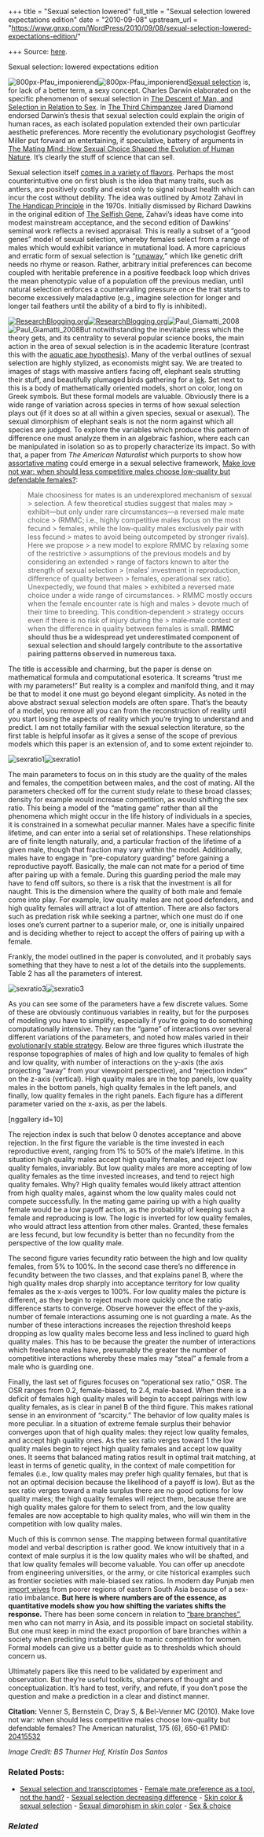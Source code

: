 +++
title = "Sexual selection lowered"
full_title = "Sexual selection lowered expectations edition"
date = "2010-09-08"
upstream_url = "https://www.gnxp.com/WordPress/2010/09/08/sexual-selection-lowered-expectations-edition/"

+++
Source: [here](https://www.gnxp.com/WordPress/2010/09/08/sexual-selection-lowered-expectations-edition/).

Sexual selection: lowered expectations edition

![800px-Pfau_imponierend](https://i0.wp.com/blogs.discovermagazine.com/gnxp/files/2010/09/800px-Pfau_imponierend.jpg?resize=300%2C225)![800px-Pfau_imponierend](https://i0.wp.com/blogs.discovermagazine.com/gnxp/files/2010/09/800px-Pfau_imponierend.jpg?resize=300%2C225)[Sexual selection](https://en.wikipedia.org/wiki/Sexual_selection) is, for lack of a better term, a sexy concept. Charles Darwin elaborated on the specific phenomenon of sexual selection in [The Descent of Man, and Selection in Relation to Sex](https://www.amazon.com/exec/obidos/ASIN/0691023697/geneexpressio-20/). In [The Third Chimpanzee](https://www.amazon.com/exec/obidos/ASIN/0060845503/geneexpressio-20/) Jared Diamond endorsed Darwin’s thesis that sexual selection could explain the origin of human races, as each isolated population extended their own particular aesthetic preferences. More recently the evolutionary psychologist Geoffrey Miller put forward an entertaining, if speculative, battery of arguments in [The Mating Mind: How Sexual Choice Shaped the Evolution of Human Nature](https://www.amazon.com/exec/obidos/ASIN/038549517X/geneexpressio-20/). It’s clearly the stuff of science that can sell.

Sexual selection itself [comes in a variety of flavors](http://blogs.discovermagazine.com/gnxp/2006/05/lets-talk-about-sex/). Perhaps the most counterintuitive one on first blush is the idea that many traits, such as antlers, are positively costly and exist only to signal robust health which can incur the cost without debility. The idea was outlined by Amotz Zahavi in [The Handicap Principle](https://www.amazon.com/exec/obidos/ASIN/0195129148/geneexpressio-20/) in the 1970s. Initially dismissed by Richard Dawkins in the original edition of [The Selfish Gene](https://www.amazon.com/exec/obidos/ASIN/0199291152/geneexpressio-20/), Zahavi’s ideas have come into modest mainstream acceptance, and the second edition of Dawkins’ seminal work reflects a revised appraisal. This is really a subset of a “good genes” model of sexual selection, whereby females select from a range of males which would exhibit variance in mutational load. A more capricious and erratic form of sexual selection is “[runaway](https://en.wikipedia.org/wiki/Fisherian_runaway),” which like genetic drift needs no rhyme or reason. Rather, arbitrary initial preferences can become coupled with heritable preference in a positive feedback loop which drives the mean phenotypic value of a population off the previous median, until natural selection enforces a countervailing pressure once the trait starts to become excessively maladaptive (e.g., imagine selection for longer and longer tail feathers until the ability of a bird to fly is inhibited).

[![ResearchBlogging.org](https://i0.wp.com/www.researchblogging.org/public/citation_icons/rb2_large_gray.png?w=640)![ResearchBlogging.org](https://i0.wp.com/www.researchblogging.org/public/citation_icons/rb2_large_gray.png?w=640)](http://www.researchblogging.org)![Paul_Giamatti_2008](https://i0.wp.com/blogs.discovermagazine.com/gnxp/files/2010/09/Paul_Giamatti_2008.jpg?resize=150%2C135)![Paul_Giamatti_2008](https://i0.wp.com/blogs.discovermagazine.com/gnxp/files/2010/09/Paul_Giamatti_2008.jpg?resize=150%2C135)But notwithstanding the inevitable press which the theory gets, and its centrality to several popular science books, the main action in the area of sexual selection is in the academic literature (contrast this with the [aquatic ape hypothesis](https://en.wikipedia.org/wiki/Aquatic_ape_hypothesis)). Many of the verbal outlines of sexual selection are highly stylized, as economists might say. We are treated to images of stags with massive antlers facing off, elephant seals strutting their stuff, and beautifully plumaged birds gathering for a [lek](https://en.wikipedia.org/wiki/Lek_(biology)). Set next to this is a body of mathematically oriented models, short on color, long on Greek symbols. But these formal models are valuable. Obviously there is a wide range of variation across species in terms of how sexual selection plays out (if it does so at all within a given species, sexual or asexual). The sexual dimorphism of elephant seals is not the norm against which all species are judged. To explore the variables which produce this pattern of difference one must analyze them in an algebraic fashion, where each can be manipulated in isolation so as to properly characterize its impact. So with that, a paper from *The American Naturalist* which purports to show how [assortative mating](https://en.wikipedia.org/wiki/Assortative_mating) could emerge in a sexual selective framework, [Make love not war: when should less competitive males choose low-quality but defendable females?](http://www.journals.uchicago.edu/doi/abs/10.1086/652432?url_ver=Z39.88-2003&rfr_id=ori:rid:crossref.org&rfr_dat=cr_pub%3dncbi.nlm.nih.gov):

> Male choosiness for mates is an underexplored mechanism of sexual > selection. A few theoretical studies suggest that males may > exhibit—but only under rare circumstances—a reversed male mate choice > (RMMC; i.e., highly competitive males focus on the most fecund > females, while the low‐quality males exclusively pair with less fecund > mates to avoid being outcompeted by stronger rivals). Here we propose > a new model to explore RMMC by relaxing some of the restrictive > assumptions of the previous models and by considering an extended > range of factors known to alter the strength of sexual selection > (males’ investment in reproduction, difference of quality between > females, operational sex ratio). Unexpectedly, we found that males > exhibited a reversed mate choice under a wide range of circumstances. > RMMC mostly occurs when the female encounter rate is high and males > devote much of their time to breeding. This condition‐dependent > strategy occurs even if there is no risk of injury during the > male‐male contest or when the difference in quality between females is small. **RMMC should thus be a widespread yet underestimated component of sexual selection and should largely contribute to the assortative pairing patterns observed in numerous taxa.**

The title is accessible and charming, but the paper is dense on mathematical formula and computational esoterica. It screams “trust me with my parameters!” But reality is a complex and manifold thing, and it may be that to model it one must go beyond elegant simplicity. As noted in the above abstract sexual selection models are often spare. That’s the beauty of a model, you remove all you can from the reconstruction of reality until you start losing the aspects of reality which you’re trying to understand and predict. I am not totally familiar with the sexual selection literature, so the first table is helpful insofar as it gives a sense of the scope of previous models which this paper is an extension of, and to some extent rejoinder to.

![sexratio1](https://i0.wp.com/blogs.discovermagazine.com/gnxp/files/2010/09/sexratio11.png?resize=600%2C252)![sexratio1](https://i0.wp.com/blogs.discovermagazine.com/gnxp/files/2010/09/sexratio11.png?resize=600%2C252)

The main parameters to focus on in this study are the quality of the males and females, the competition between males, and the cost of mating. All the parameters checked off for the current study relate to these broad classes; density for example would increase competition, as would shifting the sex ratio. This being a model of the “mating game” rather than all the phenomena which might occur in the life history of individuals in a species, it is constrained in a somewhat peculiar manner. Males have a specific finite lifetime, and can enter into a serial set of relationships. These relationships are of finite length naturally, and, a particular fraction of the lifetime of a given male, though that fraction may vary within the model. Additionally, males have to engage in “pre-copulatory guarding” before gaining a reproductive payoff. Basically, the male can not mate for a period of time after pairing up with a female. During this guarding period the male may have to fend off suitors, so there is a risk that the investment is all for naught. This is the dimension where the quality of both male and female come into play. For example, low quality males are not good defenders, and high quality females will attract a lot of attention. There are also factors such as predation risk while seeking a partner, which one must do if one loses one’s current partner to a superior male, or, one is initially unpaired and is deciding whether to reject to accept the offers of pairing up with a female.

Frankly, the model outlined in the paper is convoluted, and it probably says something that they have to nest a lot of the details into the supplements. Table 2 has all the parameters of interest.

![sexratio3](https://i0.wp.com/blogs.discovermagazine.com/gnxp/files/2010/09/sexratio3.png?resize=600%2C600)![sexratio3](https://i0.wp.com/blogs.discovermagazine.com/gnxp/files/2010/09/sexratio3.png?resize=600%2C600)

As you can see some of the parameters have a few discrete values. Some of these are obviously continuous variables in reality, but for the purposes of modeling you have to simplify, especially if you’re going to do something computationally intensive. They ran the “game” of interactions over several different variations of the parameters, and noted how males varied in their [evolutionarily stable strategy](https://en.wikipedia.org/wiki/Evolutionarily_stable_strategy). Below are three figures which illustrate the response topographies of males of high and low quality to females of high and low quality, with number of interactions on the y-axis (the axis projecting “away” from your viewpoint perspective), and “rejection index” on the z-axis (vertical). High quality males are in the top panels, low quality males in the bottom panels, high quality females in the left panels, and finally, low quality females in the right panels. Each figure has a different parameter varied on the x-axis, as per the labels.

\[nggallery id=10\]

The rejection index is such that below 0 denotes acceptance and above rejection. In the first figure the variable is the time invested in each reproductive event, ranging from 1% to 50% of the male’s lifetime. In this situation high quality males accept high quality females, and reject low quality females, invariably. But low quality males are more accepting of low quality females as the time invested increases, and tend to reject high quality females. Why? High quality females would likely attract attention from high quality males, against whom the low quality males could not compete successfully. In the mating game pairing up with a high quality female would be a low payoff action, as the probability of keeping such a female and reproducing is low. The logic is inverted for low quality females, who would attract less attention from other males. Granted, these females are less fecund, but low fecundity is better than no fecundity from the perspective of the low quality male.

The second figure varies fecundity ratio between the high and low quality females, from 5% to 100%. In the second case there’s no difference in fecundity between the two classes, and that explains panel B, where the high quality males drop sharply into acceptance territory for low quality females as the x-axis verges to 100%. For low quality males the picture is different, as they begin to reject much more quickly once the ratio difference starts to converge. Observe however the effect of the y-axis, number of female interactions assuming one is not guarding a mate. As the number of these interactions increases the rejection threshold keeps dropping as low quality males become less and less inclined to guard high quality males. This has to be because the greater the number of interactions which freelance males have, presumably the greater the number of competitive interactions whereby these males may “steal” a female from a male who is guarding one.

Finally, the last set of figures focuses on “operational sex ratio,” OSR. The OSR ranges from 0.2, female-biased, to 2.4, male-based. When there is a deficit of females high quality males will begin to accept pairings with low quality females, as is clear in panel B of the third figure. This makes rational sense in an environment of “scarcity.” The behavior of low quality males is more peculiar. In a situation of extreme female surplus their behavior converges upon that of high quality males: they reject low quality females, and accept high quality ones. As the sex ratio verges toward 1 the low quality males begin to reject high quality females and accept low quality ones. It seems that balanced mating ratios result in optimal trait matching, at least in terms of genetic quality, in the context of male competition for females (i.e., low quality males may prefer high quality females, but that is not an optimal decision because the likelihood of a payoff is low). But as the sex ratio verges toward a male surplus there are no good options for low quality males; the high quality females will reject them, because there are high quality males galore for them to select from, and the low quality females are now acceptable to high quality males, who will win them in the competition with low quality males.

Much of this is common sense. The mapping between formal quantitative model and verbal description is rather good. We know intuitively that in a context of male surplus it is the low quality males who will be shafted, and that low quality females will become valuable. You can offer up anecdote from engineering universities, or the army, or cite historical examples such as frontier societies with male-biased sex ratios. In modern day Punjab men [import wives](http://www.washingtonpost.com/wp-dyn/content/article/2005/12/04/AR2005120401133.html) from poorer regions of eastern South Asia because of a sex-ratio imbalance. **But here is where numbers are of the essence, as quantitative models show you how shifting the variates shifts the response.** There has been some concern in relation to [“bare branches”](http://www.washingtonpost.com/wp-dyn/articles/A24761-2004Jul2.html), men who can not marry in Asia, and its possible impact on societal stability. But one must keep in mind the exact proportion of bare branches within a society when predicting instability due to manic competition for women. Formal models can give us a better guide as to thresholds which should concern us.

Ultimately papers like this need to be validated by experiment and observation. But they’re useful toolkits, sharpeners of thought and conceptualization. It’s hard to test, verify, and refute, if you don’t pose the question and make a prediction in a clear and distinct manner.

**Citation:** Venner S, Bernstein C, Dray S, & Bel-Venner MC (2010). Make love not war: when should less competitive males choose low-quality but defendable females? The American naturalist, 175 (6), 650-61 PMID: [20415532](http://www.ncbi.nlm.nih.gov/pubmed/20415532)

*Image Credit: BS Thurner Hof, Kristin Dos Santos*

### Related Posts:

- [Sexual selection and
  transcriptomes](https://www.gnxp.com/WordPress/2015/04/06/sexual-selection-and-transcriptomes/) - [Female mate preference as a tool, not the
  hand?](https://www.gnxp.com/WordPress/2008/08/23/female-mate-preference-as-a-tool-not-the-hand/) - [Sexual selection decreasing
  difference](https://www.gnxp.com/WordPress/2017/04/10/sexual-selection-decreasing-difference/) - [Skin color & sexual
  selection](https://www.gnxp.com/WordPress/2006/04/20/skin-color-sexual-selection/) - [Sexual dimorphism in skin
  color](https://www.gnxp.com/WordPress/2006/05/12/sexual-dimorphism-in-skin-color/) - [Sex & choice](https://www.gnxp.com/WordPress/2009/04/23/sex-choice/)

### *Related*

[](https://www.addtoany.com/add_to/facebook?linkurl=https%3A%2F%2Fwww.gnxp.com%2FWordPress%2F2010%2F09%2F08%2Fsexual-selection-lowered-expectations-edition%2F&linkname=Sexual%20selection%3A%20lowered%20expectations%20edition "Facebook")[](https://www.addtoany.com/add_to/twitter?linkurl=https%3A%2F%2Fwww.gnxp.com%2FWordPress%2F2010%2F09%2F08%2Fsexual-selection-lowered-expectations-edition%2F&linkname=Sexual%20selection%3A%20lowered%20expectations%20edition "Twitter")[](https://www.addtoany.com/add_to/email?linkurl=https%3A%2F%2Fwww.gnxp.com%2FWordPress%2F2010%2F09%2F08%2Fsexual-selection-lowered-expectations-edition%2F&linkname=Sexual%20selection%3A%20lowered%20expectations%20edition "Email")[](https://www.addtoany.com/share)
